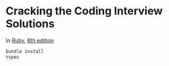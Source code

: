 # Cracking the Coding Interview Solutions

In [Ruby](https://www.ruby-lang.org/), [6th edition](https://www.amazon.com/Cracking-Coding-Interview-Programming-Questions/dp/0984782850)

```ruby
bundle install
rspec
```
